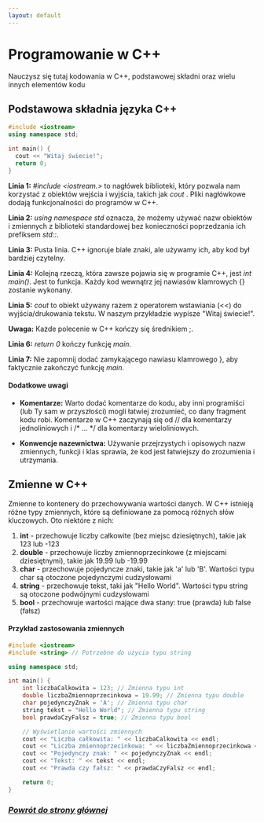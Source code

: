 ```yaml
---
layout: default
---
```


# Programowanie w C++
Nauczysz się tutaj kodowania w C++, podstawowej składni oraz wielu innych elementów kodu 
## Podstawowa składnia języka C++

```cpp
#include <iostream>
using namespace std;

int main() {
  cout << "Witaj świecie!";
  return 0;
}
```
**Linia 1:** _#include <iostream.>_ to nagłówek biblioteki, który pozwala nam korzystać z obiektów wejścia i wyjścia, takich jak _cout_ . Pliki nagłówkowe dodają funkcjonalności do programów w C++.

**Linia 2:** _using namespace std_ oznacza, że możemy używać nazw obiektów i zmiennych z biblioteki standardowej bez konieczności poprzedzania ich prefiksem _std::_.

**Linia 3:** Pusta linia. C++ ignoruje białe znaki, ale używamy ich, aby kod był bardziej czytelny.

**Linia 4:** Kolejną rzeczą, która zawsze pojawia się w programie C++, jest _int main()_. Jest to funkcja. Każdy kod wewnątrz jej nawiasów klamrowych {} zostanie wykonany.

**Linia 5:** _cout_ to obiekt używany razem z operatorem wstawiania (<<) do wyjścia/drukowania tekstu. W naszym przykładzie wypisze "Witaj świecie!".

**Uwaga:** Każde polecenie w C++ kończy się średnikiem ;.

**Linia 6:** _return 0_ kończy funkcję _main_.

**Linia 7:** Nie zapomnij dodać zamykającego nawiasu klamrowego }, aby faktycznie zakończyć funkcję _main_.

#### Dodatkowe uwagi
- **Komentarze:** Warto dodać komentarze do kodu, aby inni programiści (lub Ty sam w przyszłości) mogli łatwiej zrozumieć, co dany fragment kodu robi. Komentarze w C++ zaczynają się od // dla komentarzy jednoliniowych i /* ... */ dla komentarzy wieloliniowych.

- **Konwencje nazewnictwa:** Używanie przejrzystych i opisowych nazw zmiennych, funkcji i klas sprawia, że kod jest łatwiejszy do zrozumienia i utrzymania.

## Zmienne w C++
Zmienne to kontenery do przechowywania wartości danych. W C++ istnieją różne typy zmiennych, które są definiowane za pomocą różnych słów kluczowych. Oto niektóre z nich:
1. **int** - przechowuje liczby całkowite (bez miejsc dziesiętnych), takie jak 123 lub -123
2. **double** - przechowuje liczby zmiennoprzecinkowe (z miejscami dziesiętnymi), takie jak 19.99 lub -19.99
3. **char** - przechowuje pojedyncze znaki, takie jak 'a' lub 'B'. Wartości typu char są otoczone pojedynczymi cudzysłowami
4. **string** - przechowuje tekst, taki jak "Hello World". Wartości typu string są otoczone podwójnymi cudzysłowami
5. **bool** - przechowuje wartości mające dwa stany: true (prawda) lub false (fałsz)

#### Przykład zastosowania zmiennych

```cpp
#include <iostream>
#include <string> // Potrzebne do użycia typu string

using namespace std;

int main() {
    int liczbaCalkowita = 123; // Zmienna typu int
    double liczbaZmiennoprzecinkowa = 19.99; // Zmienna typu double
    char pojedynczyZnak = 'A'; // Zmienna typu char
    string tekst = "Hello World"; // Zmienna typu string
    bool prawdaCzyFalsz = true; // Zmienna typu bool

    // Wyświetlanie wartości zmiennych
    cout << "Liczba całkowita: " << liczbaCalkowita << endl;
    cout << "Liczba zmiennoprzecinkowa: " << liczbaZmiennoprzecinkowa << endl;
    cout << "Pojedynczy znak: " << pojedynczyZnak << endl;
    cout << "Tekst: " << tekst << endl;
    cout << "Prawda czy fałsz: " << prawdaCzyFalsz << endl;

    return 0;
}
```
### _[Powrót do strony głównej](./index.html)_
